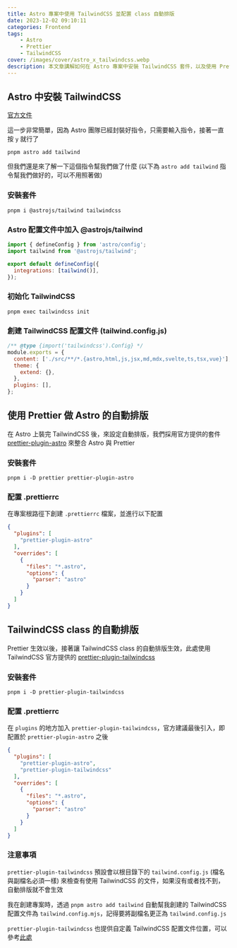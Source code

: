 ```yaml
---
title: Astro 專案中使用 TailwindCSS 並配置 class 自動排版
date: 2023-12-02 09:10:11
categories: Frontend
tags:
    - Astro
    - Prettier
    - TailwindCSS
cover: /images/cover/astro_x_tailwindcss.webp
description: 本文章講解如何在 Astro 專案中安裝 TailwindCSS 套件，以及使用 Prettier 自動排版 class。
---
```


## Astro 中安裝 TailwindCSS

[官方文件](https://docs.astro.build/en/guides/integrations-guide/tailwind/)

這一步非常簡單，因為 Astro 團隊已經封裝好指令，只需要輸入指令，接著一直按 `y` 就行了

```
pnpm astro add tailwind
```

但我們還是來了解一下這個指令幫我們做了什麼
(以下為 `astro add tailwind` 指令幫我們做好的，可以不用照著做)

### 安裝套件

```
pnpm i @astrojs/tailwind tailwindcss
```

### Astro 配置文件中加入 @astrojs/tailwind

```javascript
import { defineConfig } from 'astro/config';
import tailwind from '@astrojs/tailwind';

export default defineConfig({
  integrations: [tailwind()],
});
```

### 初始化 TailwindCSS

```
pnpm exec tailwindcss init
```

### 創建 TailwindCSS 配置文件 (tailwind.config.js)

```javascript
/** @type {import('tailwindcss').Config} */
module.exports = {
  content: ['./src/**/*.{astro,html,js,jsx,md,mdx,svelte,ts,tsx,vue}'],
  theme: {
    extend: {},
  },
  plugins: [],
};
```

## 使用 Prettier 做 Astro 的自動排版

在 Astro 上裝完 TailwindCSS 後，來設定自動排版，我們採用官方提供的套件 [prettier-plugin-astro](https://github.com/withastro/prettier-plugin-astro) 來整合 Astro 與 Prettier

### 安裝套件

```
pnpm i -D prettier prettier-plugin-astro
```

### 配置 .prettierrc

在專案根路徑下創建 `.prettierrc` 檔案，並進行以下配置

```json
{
  "plugins": [
    "prettier-plugin-astro"
  ],
  "overrides": [
    {
      "files": "*.astro",
      "options": {
        "parser": "astro"
      }
    }
  ]
}
```

## TailwindCSS class 的自動排版

Prettier 生效以後，接著讓 TailwindCSS class 的自動排版生效，此處使用 TailwindCSS 官方提供的 [prettier-plugin-tailwindcss](https://github.com/tailwindlabs/prettier-plugin-tailwindcss)

### 安裝套件

```
pnpm i -D prettier-plugin-tailwindcss
```

### 配置 .prettierrc

在 `plugins` 的地方加入 `prettier-plugin-tailwindcss`，官方建議最後引入，即配置於 `prettier-plugin-astro` 之後

```json
{
  "plugins": [
    "prettier-plugin-astro",
    "prettier-plugin-tailwindcss"
  ],
  "overrides": [
    {
      "files": "*.astro",
      "options": {
        "parser": "astro"
      }
    }
  ]
}
```

### 注意事項

`prettier-plugin-tailwindcss` 預設會以根目錄下的 `tailwind.config.js` (檔名與副檔名必須一樣) 來檢查有使用 TailwindCSS 的文件，如果沒有或者找不到，自動排版就不會生效

我在創建專案時，透過 `pnpm astro add tailwind` 自動幫我創建的 TailwindCSS 配置文件為 `tailwind.config.mjs`，記得要將副檔名更正為 `tailwind.config.js`

`prettier-plugin-tailwindcss` 也提供自定義 TailwindCSS 配置文件位置，可以參考[此處](https://github.com/tailwindlabs/prettier-plugin-tailwindcss#customizing-your-tailwind-config-path)